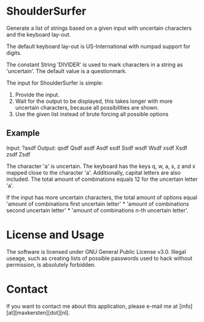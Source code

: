 # ShoulderSurfer
Generate a list of strings based on a given input with uncertain characters and the keyboard lay-out.

The default keyboard lay-out is US-International with numpad support for digits. 

The constant String 'DIVIDER' is used to mark characters in a string as 'uncertain'. The default value is a questionmark.

The input for ShoulderSurfer is simple:

1. Provide the input.
2. Wait for the output to be displayed, this takes longer with more uncertain characters, because all possibilities are shown. 
3. Use the given list instead of brute forcing all possible options

## Example
Input: ?asdf
Output:
qsdf
Qsdf
asdf
Asdf
ssdf
Ssdf
wsdf
Wsdf
xsdf
Xsdf
zsdf
Zsdf

The character 'a' is uncertain. The keyboard has the keys q, w, a, s, z and x mapped close to the character 'a'. Additionally, capital letters are also included. The total amount of combinations equals 12 for the uncertain letter 'a'.

If the input has more uncertain characters, the total amount of options equal 'amount of combinations first uncertain letter' * 'amount of combinations second uncertain letter' * 'amount of combinations n-th uncertain letter'.

# License and Usage
The software is licensed under GNU General Public License v3.0. Illegal useage, such as creating lists of possible passwords used to hack without permission, is absolutely forbidden.

# Contact
If you want to contact me about this application, please e-mail me at [info][at][maxkersten][dot][nl].
